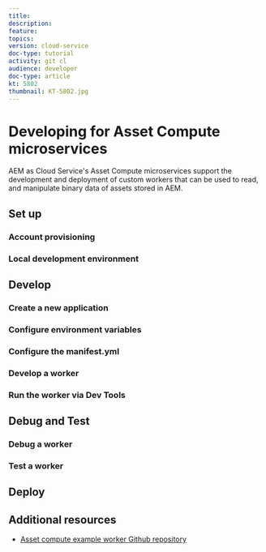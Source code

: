 ```yaml
---
title: 
description: 
feature: 
topics: 
version: cloud-service
doc-type: tutorial
activity: git cl
audience: developer
doc-type: article
kt: 5802
thumbnail: KT-5802.jpg
---
```


# Developing for Asset Compute microservices

AEM as Cloud Service's Asset Compute microservices support the development and deployment of custom workers that can be used to read, and manipulate binary data of assets stored in AEM. 




## Set up

### Account provisioning 

### Local development environment

## Develop 

### Create a new application

### Configure environment variables

### Configure the manifest.yml

### Develop a worker

### Run the worker via Dev Tools

## Debug and Test

### Debug a worker

### Test a worker

## Deploy







## Additional resources

+ [Asset compute example worker Github repository](https://github.com/adobe/asset-compute-example-workers)